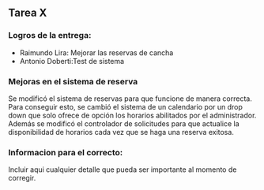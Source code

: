 ## Tarea X

### Logros de la entrega:

* Raimundo Lira: Mejorar las reservas de cancha
* Antonio Doberti:Test de sistema

### Mejoras en el sistema de reserva
Se modificó el sistema de reservas para que funcione de manera correcta. Para conseguir esto, se cambió el sistema de un calendario por un drop down que solo ofrece de opción los horarios abilitados por el administrador. Además se modificó el controlador de solicitudes para que actualice la disponibilidad de horarios cada vez que se haga una reserva exitosa. 

### Informacion para el correcto:
Incluir aqui cualquier detalle que pueda ser importante al momento de corregir.